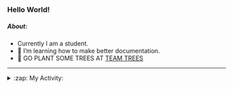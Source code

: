 ### Hello World!

##### About:
- Currently I am a student.
- 🌱 I’m learning how to make better documentation.
- 🌱 GO PLANT SOME TREES AT [TEAM TREES](https://teamtrees.org/)

---
<details>
  <summary>:zap: My Activity:</summary>
  
<!--START_SECTION:waka-->
![Code Time](http://img.shields.io/badge/Code%20Time-1%2C157%20hrs%2047%20mins-blue)

**I'm a Night 🦉** 

```text
🌞 Morning                1850 commits        ███░░░░░░░░░░░░░░░░░░░░░░   10.02 % 
🌆 Daytime                6287 commits        █████████░░░░░░░░░░░░░░░░   34.04 % 
🌃 Evening                5268 commits        ███████░░░░░░░░░░░░░░░░░░   28.52 % 
🌙 Night                  5064 commits        ███████░░░░░░░░░░░░░░░░░░   27.42 % 
```
📅 **I'm Most Productive on Wednesday** 

```text
Monday                   2630 commits        ████░░░░░░░░░░░░░░░░░░░░░   14.24 % 
Tuesday                  2519 commits        ███░░░░░░░░░░░░░░░░░░░░░░   13.64 % 
Wednesday                4310 commits        ██████░░░░░░░░░░░░░░░░░░░   23.34 % 
Thursday                 2378 commits        ███░░░░░░░░░░░░░░░░░░░░░░   12.88 % 
Friday                   1881 commits        ███░░░░░░░░░░░░░░░░░░░░░░   10.18 % 
Saturday                 1623 commits        ██░░░░░░░░░░░░░░░░░░░░░░░   08.79 % 
Sunday                   3128 commits        ████░░░░░░░░░░░░░░░░░░░░░   16.94 % 
```


📊 **This Week I Spent My Time On** 

```text
🔥 Editors: 
VS Code                  2 hrs 38 mins       █████████████████████████   100.00 % 

🐱‍💻 Projects: 
praise                   2 hrs 37 mins       █████████████████████████   99.13 % 
CSF31                    1 min               ░░░░░░░░░░░░░░░░░░░░░░░░░   00.76 % 
giveth-dapps-v2          0 secs              ░░░░░░░░░░░░░░░░░░░░░░░░░   00.11 % 
```


 Last Updated on 10/08/2023 06:10:35 UTC
<!--END_SECTION:waka-->
</details>
